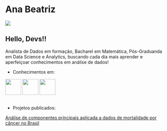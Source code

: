 # Ana Beatriz 

<div>
  <a href="https://www.linkedin.com/in/ana-beatriz-atique" target="_blank"><img src="https://img.shields.io/badge/-LinkedIn-%230077B5?style=for-the-badge&logo=linkedin&logoColor=white" target="_blank"></a>
<div/>
  
## Hello, Devs!!
  
Analista de Dados em formação, Bacharel em Matemática, Pós-Graduanda em Data Science e Analytics, buscando cada dia mais aprender e aperfeiçoar conhecimentos em análise de dados!
  


- Conhecimentos em:

<div style="display: inline">
            <img width='50' height='50' src="https://cdn.jsdelivr.net/gh/devicons/devicon/icons/python/python-original-wordmark.svg" />
            <img width='50' height='50' src="https://cdn.jsdelivr.net/gh/devicons/devicon/icons/rstudio/rstudio-original.svg" />
            <img width='50' height='50' src="https://cdn.jsdelivr.net/gh/devicons/devicon/icons/microsoftsqlserver/microsoftsqlserver-plain-wordmark.svg" />
</div>

##
- Projetos publicados:

[Análise de componentes principais aplicada a dados de mortalidade por câncer no Brasil](https://repositorio.ufu.br/bitstream/123456789/34694/4/An%c3%a1liseComponentesPrincipais.pdf)
